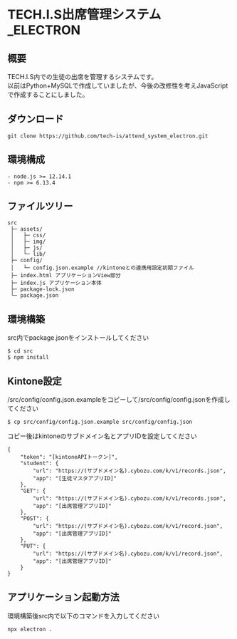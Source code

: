 # TECH.I.S出席管理システム_ELECTRON

## 概要
TECH.I.S内での生徒の出席を管理するシステムです。  
以前はPython+MySQLで作成していましたが、今後の改修性を考えJavaScriptで作成することにしました。

## ダウンロード
```
git clone https://github.com/tech-is/attend_system_electron.git
```

## 環境構成
```
- node.js >= 12.14.1
- npm >= 6.13.4
```
## ファイルツリー
```
src
 ├─ assets/
 │   ├─ css/
 │   ├─ img/
 │   ├─ js/
 │   └─ lib/
 ├─ config/
 │   └─ config.json.example //kintoneとの連携用設定初期ファイル
 ├─ index.html アプリケーションView部分
 ├─ index.js アプリケーション本体
 ├─ package-lock.json
 └─ package.json
```

## 環境構築
src内でpackage.jsonをインストールしてください

```
$ cd src
$ npm install
```

## Kintone設定
/src/config/config.json.exampleをコピーして/src/config/config.jsonを作成してください

```
$ cp src/config/config.json.example src/config/config.json
```

コピー後はkintoneのサブドメイン名とアプリIDを設定してください

```
{
    "token": "[kintoneAPIトークン]",
    "student": {
        "url": "https://(サブドメイン名).cybozu.com/k/v1/records.json",
        "app": "[生徒マスタアプリID]"
    },
    "GET": {
        "url": "https://(サブドメイン名).cybozu.com/k/v1/records.json",
        "app": "[出席管理アプリID]"
    },
    "POST": {
        "url": "https://(サブドメイン名).cybozu.com/k/v1/record.json",
        "app": "[出席管理アプリID]"
    },
    "PUT": {
        "url": "https://(サブドメイン名).cybozu.com/k/v1/record.json",
        "app": "[出席管理アプリID]"
    }
}
```

## アプリケーション起動方法
環境構築後src内で以下のコマンドを入力してください

```
npx electron .
```